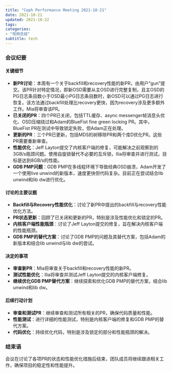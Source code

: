 ```yaml
---
title: "Ceph Performance Meeting 2021-10-21"
date: 2021-10-21
updated: 2021-10-22
tags:
categories:
- "视频总结"
subtitle: tech
---
```



### 会议纪要

#### 关键细节
- **新PR讨论**：本周有一个关于backfill和recovery性能的新PR，由用户“gun”提交。该PR针对特定情况，即新OSD需要从主OSD进行完整复制，且主OSD的PG日志条目数小于OSD最小PG日志条目数时，新OSD可以通过PG日志进行恢复。该方法通过backfill处理比recovery更快，因为recovery涉及更多额外工作。Mia将审查该PR。
- **已关闭的PR**：四个PR已关闭，包括TTL缓存、async messenger帧消息头优化、OSD压缩绕过和Adam的BlueFist fine green locking PR。其中，BlueFist PR在测试中导致锁定失败，但Adam正在处理。
- **更新的PR**：三个PR已更新，包括MDS的树移除PR和两个库D优化PR。这些PR需要重新审查。
- **性能优化**：Jeff Layton提交了内核客户端的修复，可能解决之前观察到的3GB/s瓶颈问题。使用自旋锁替代不必要的互斥锁，Ilia将审查并进行测试，目标是达到8GB/s的性能。
- **GDB PMP问题**：GDB PMP在多线程环境下导致经典OSD崩溃，Adam开发了一个使用live unwind的新版本，速度更快但代码复杂。目前正在尝试结合lib unwind和lib dw进行优化。

#### 讨论的主要议题
- **Backfill与Recovery性能优化**：讨论了新PR中提出的backfill与recovery性能优化方法。
- **PR状态更新**：回顾了已关闭和更新的PR，特别是涉及性能优化和锁定的PR。
- **内核客户端性能瓶颈**：讨论了Jeff Layton提交的修复，旨在解决内核客户端的性能瓶颈。
- **GDB PMP的替代方案**：讨论了GDB PMP的问题及其替代方案，包括Adam的新版本和结合lib unwind与lib dw的尝试。

#### 决定的事项
- **审查新PR**：Mia将审查关于backfill和recovery性能的新PR。
- **测试性能优化**：Ilia将审查并测试Jeff Layton提交的内核客户端修复。
- **继续优化GDB PMP替代方案**：继续探索和优化GDB PMP的替代方案，结合lib unwind和lib dw。

#### 后续行动计划
- **审查和测试PR**：继续审查和测试所有相关的PR，确保代码质量和性能。
- **性能测试**：进行详细的性能测试，特别是内核客户端的修复和GDB PMP的替代方案。
- **代码优化**：持续优化代码，特别是涉及锁定的部分和性能瓶颈的解决。

### 结束语
会议在讨论了各项PR的状态和性能优化措施后结束，团队成员将继续跟进相关工作，确保项目的稳定性和性能提升。